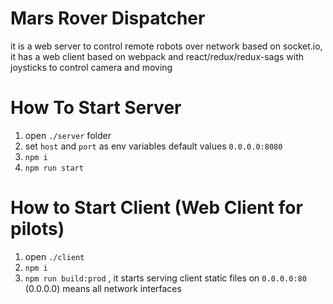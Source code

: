 Mars Rover Dispatcher
=========================
it is a web server to control remote robots over network based on socket.io,
it has a web client based on webpack and react/redux/redux-sags with joysticks to control camera and moving

# How To Start Server
1. open `./server` folder
1. set `host` and `port` as env variables default values `0.0.0.0:8080`
1. `npm i`
1. `npm run start`


# How to Start Client (Web Client for pilots)
1. open `./client`
1. `npm i`
1. `npm run build:prod` , it starts serving client static files on `0.0.0.0:80` (0.0.0.0) means all network interfaces